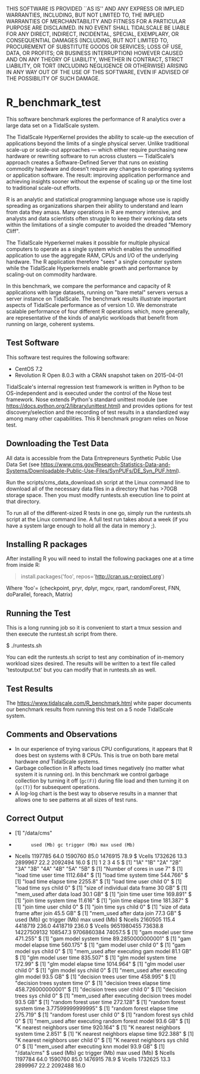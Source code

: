 THIS SOFTWARE IS PROVIDED ``AS IS'' AND ANY EXPRESS OR IMPLIED
WARRANTIES, INCLUDING, BUT NOT LIMITED TO, THE IMPLIED WARRANTIES
OF MERCHANTABILITY AND FITNESS FOR A PARTICULAR PURPOSE ARE DISCLAIMED.
IN NO EVENT SHALL TIDALSCALE BE LIABLE FOR ANY DIRECT, INDIRECT,
INCIDENTAL, SPECIAL, EXEMPLARY, OR CONSEQUENTIAL DAMAGES (INCLUDING,
BUT NOT LIMITED TO, PROCUREMENT OF SUBSTITUTE GOODS OR SERVICES;
LOSS OF USE, DATA, OR PROFITS; OR BUSINESS INTERRUPTION) HOWEVER
CAUSED AND ON ANY THEORY OF LIABILITY, WHETHER IN CONTRACT, STRICT
LIABILITY, OR TORT (INCLUDING NEGLIGENCE OR OTHERWISE) ARISING
IN ANY WAY OUT OF THE USE OF THIS SOFTWARE, EVEN IF ADVISED OF THE
POSSIBILITY OF SUCH DAMAGE.

# R_benchmark_test

This software benchmark explores the performance of R analytics over a large data set on a TidalScale system.

The TidalScale HyperKernel provides the ability to scale-up the execution of applications beyond the limits of a single physical server. Unlike traditional scale-up or scale-out approaches — which either require purchasing new hardware or rewriting software to run across clusters — TidalScale’s approach creates a Software-Defined Server that runs on existing commodity hardware and doesn’t require any changes to operating systems or application software. The result: improving application performance and achieving insights sooner without the expense of scaling up or the time lost to traditional scale-out efforts. 

R is an analytic and statistical programming language whose use is rapidly spreading as organizations sharpen their ability to understand and learn from data they amass. Many operations in R are memory intensive, and analysts and data scientists often struggle to keep their working data sets within the limitations of a single computer to avoided the dreaded "Memory Cliff".

The TidalScale Hyperkernel makes it possible for multiple physical computers to operate as a single system which enables the unmodified application to use the aggregate RAM, CPUs and I/O of the underlying hardware. The R application therefore "sees" a single computer system while the TidalScale Hyperkernels enable growth and performance by scaling-out on commodity hardware. 

In this benchmark, we compare the performance and capacity of R applications with large datasets, running on "bare metal" servers versus a server instance on TidalScale. The benchmark results illustrate important aspects of TidalScale performance as of version 1.0. We demonstrate scalable performance of four different R operations which, more generally, are representative of the kinds of analytic workloads that benefit from running on large, coherent systems.

## Test Software

This software test requires the following software:

* CentOS 7.2
* Revolution R Open 8.0.3 with a CRAN snapshot taken on 2015-04-01

TidalScale's internal regression test framework is written in Python to be OS-independent and is executed under the control of the Nose test framework. Nose extends Python's standard unittest module (see https://docs.python.org/2/library/unittest.html) and provides options for test discovery/selection and the recording of test results in a standardized way among many other capabilities. This R benchmark program relies on Nose test.

## Downloading the Test Data

All data is accessible from the Data Entrepreneurs Synthetic Public Use Data Set (see https://www.cms.gov/Research-Statistics-Data-and-Systems/Downloadable-Public-Use-Files/SynPUFs/DE_Syn_PUF.html).

Run the scripts/cms_data_download.sh script at the Linux command line to download all of the necessary data files in a directory that has >70GB storage space. Then you must modify runtests.sh execution line to point at that directory.

To run all of the different-sized R tests in one go, simply run the runtests.sh script at the Linux command line. A full test run takes about a week (if you have a system large enough to hold all the data in memory ;).

## Installing R packages

After installing R you will need to install the following packages one at a time from inside R:

> install.packages('foo', repos='http://cran.us.r-project.org') 

Where 'foo'= (checkpoint, pryr, dplyr, mgcv, rpart, randomForest, FNN, doParallel, foreach, Matrix)

## Running the Test

This is a long running job so it is convenient to start a tmux session and then execute the runtest.sh script from there. 

$ ./runtests.sh

You can edit the runtests.sh script to test any combination of in-memory workload sizes desired. The results will be written to a text file called 'testoutput.txt' but you can modify that in runtests.sh as well.

## Test Results

The https://www.tidalscale.com/R_benchmark.html white paper documents our benchmark results from running this test on a 5 node TidalScale system.

## Comments and Observations

* In our experience of trying various CPU configurations, it appears that R does best on systems with 8 CPUs. This is true on both bare metal hardware _and_ TidalScale systems.
* Garbage collection in R affects load times negatively (no matter what system it is running on). In this benchmark we control garbage collection by turning it off (`gc(F)`) during file load and then turning it on (`gc(T)`) for subsequent operations.
* A log-log chart is the best way to observe results in a manner that allows one to see patterns at all sizes of test runs.

## Correct Output

- [1] "/data/cms"
-           used (Mb) gc trigger (Mb) max used (Mb)
- Ncells 1197785 64.0    1590760 85.0  1476915 78.9
$ Vcells 1732626 13.3    2899967 22.2  2092494 16.0
$ [1] 1 2 3 4 5
$  [1] "1A" "1B" "2A" "2B" "3A" "3B" "4A" "4B" "5A" "5B"
$ [1] "Number of cores in use 7"
$ [1] "load time user time 1112.684"
$ [1] "load time system time 544.766"
$ [1] "load time elapse time 2255.8"
$ [1] "load time user child 0"
$ [1] "load time sys child 0"
$ [1] "size of individual data frame 30 GB"
$ [1] "mem_used after data load 30.1 GB"
$ [1] "join time user time 169.891"
$ [1] "join time system time 11.616"
$ [1] "join time elapse time 181.387"
$ [1] "join time user child 0"
$ [1] "join time sys child 0"
$ [1] "size of data frame after join 45.5 GB"
$ [1] "mem_used after data join 77.3 GB"
$              used    (Mb)  gc trigger     (Mb)   max used    (Mb)
$ Ncells    2160505   115.4     4418719    236.0    4418719   236.0
$ Vcells 9651980455 73638.8 14227509132 108547.3 9706860384 74057.5
$ [1] "gam model user time 471.255"
$ [1] "gam model system time 89.2850000000001"
$ [1] "gam model elapse time 560.175"
$ [1] "gam model user child 0"
$ [1] "gam model sys child 0"
$ [1] "mem_used after executing gam model 81.1 GB"
$ [1] "glm model user time 835.507"
$ [1] "glm model system time 172.99"
$ [1] "glm model elapse time 1014.964"
$ [1] "glm model user child 0"
$ [1] "glm model sys child 0"
$ [1] "mem_used after executing glm model 93.5 GB"
$ [1] "decision trees user time 458.995"
$ [1] "decision trees system time 0"
$ [1] "decision trees elapse time 458.726000000001"
$ [1] "decision trees user child 0"
$ [1] "decision trees sys child 0"
$ [1] "mem_used after executing decision trees model 93.5 GB"
$ [1] "random forest user time 272.128"
$ [1] "random forest system time 3.77599999999995"
$ [1] "random forest elapse time 275.719"
$ [1] "random forest user child 0"
$ [1] "random forest sys child 0"
$ [1] "mem_used after executing random forest model 93.6 GB"
$ [1] "K nearest neighbors user time 920.164"
$ [1] "K nearest neighbors system time 2.851"
$ [1] "K nearest neighbors elapse time 922.388"
$ [1] "K nearest neighbors user child 0"
$ [1] "K nearest neighbors sys child 0"
$ [1] "mem_used after executing knn model 93.9 GB"
$ [1] "/data/cms"
$           used (Mb) gc trigger (Mb) max used (Mb)
$ Ncells 1197784 64.0    1590760 85.0  1476915 78.9
$ Vcells 1732625 13.3    2899967 22.2  2092488 16.0


